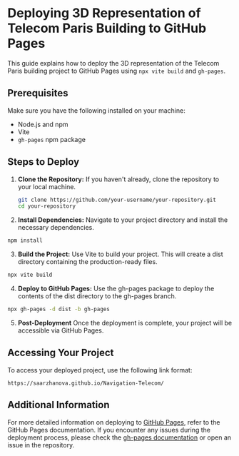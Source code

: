 # Deploying 3D Representation of Telecom Paris Building to GitHub Pages

This guide explains how to deploy the 3D representation of the Telecom Paris building project to GitHub Pages using `npx vite build` and `gh-pages`.

## Prerequisites

Make sure you have the following installed on your machine:
- Node.js and npm
- Vite
- `gh-pages` npm package

## Steps to Deploy

1. **Clone the Repository:**
   If you haven't already, clone the repository to your local machine.
   ```bash
   git clone https://github.com/your-username/your-repository.git
   cd your-repository
2. **Install Dependencies:**
Navigate to your project directory and install the necessary dependencies.
```bash
npm install
```
3. **Build the Project:**
Use Vite to build your project. This will create a dist directory containing the production-ready files.
```bash
npx vite build
```
4. **Deploy to GitHub Pages:**
Use the gh-pages package to deploy the contents of the dist directory to the gh-pages branch.
```bash
npx gh-pages -d dist -b gh-pages
```
5. **Post-Deployment**
Once the deployment is complete, your project will be accessible via GitHub Pages.

## Accessing Your Project
To access your deployed project, use the following link format:

```arduino
https://saarzhanova.github.io/Navigation-Telecom/
```

## Additional Information
For more detailed information on deploying to [GitHub Pages](https://docs.github.com/en/pages), refer to the GitHub Pages documentation.
If you encounter any issues during the deployment process, please check the [gh-pages documentation](https://www.npmjs.com/package/gh-pages) or open an issue in the repository.
